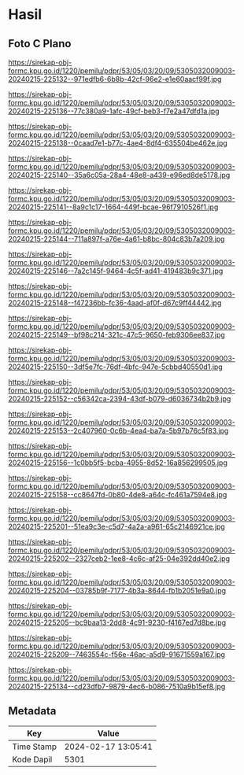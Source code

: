 # Hasil

## Foto C Plano

https://sirekap-obj-formc.kpu.go.id/1220/pemilu/pdpr/53/05/03/20/09/5305032009003-20240215-225132--971edfb6-6b8b-42cf-96e2-e1e60aacf99f.jpg

https://sirekap-obj-formc.kpu.go.id/1220/pemilu/pdpr/53/05/03/20/09/5305032009003-20240215-225136--77c380a9-1afc-49cf-beb3-f7e2a47dfd1a.jpg

https://sirekap-obj-formc.kpu.go.id/1220/pemilu/pdpr/53/05/03/20/09/5305032009003-20240215-225138--0caad7e1-b77c-4ae4-8df4-635504be462e.jpg

https://sirekap-obj-formc.kpu.go.id/1220/pemilu/pdpr/53/05/03/20/09/5305032009003-20240215-225140--35a6c05a-28a4-48e8-a439-e96ed8de5178.jpg

https://sirekap-obj-formc.kpu.go.id/1220/pemilu/pdpr/53/05/03/20/09/5305032009003-20240215-225141--8a9c1c17-1664-449f-bcae-96f7910526f1.jpg

https://sirekap-obj-formc.kpu.go.id/1220/pemilu/pdpr/53/05/03/20/09/5305032009003-20240215-225144--711a897f-a76e-4a61-b8bc-804c83b7a209.jpg

https://sirekap-obj-formc.kpu.go.id/1220/pemilu/pdpr/53/05/03/20/09/5305032009003-20240215-225146--7a2c145f-9464-4c5f-ad41-419483b9c371.jpg

https://sirekap-obj-formc.kpu.go.id/1220/pemilu/pdpr/53/05/03/20/09/5305032009003-20240215-225148--f47236bb-fc36-4aad-af0f-d67c9ff44442.jpg

https://sirekap-obj-formc.kpu.go.id/1220/pemilu/pdpr/53/05/03/20/09/5305032009003-20240215-225149--bf98c214-321c-47c5-9650-feb9306ee837.jpg

https://sirekap-obj-formc.kpu.go.id/1220/pemilu/pdpr/53/05/03/20/09/5305032009003-20240215-225150--3df5e7fc-76df-4bfc-947e-5cbbd40550d1.jpg

https://sirekap-obj-formc.kpu.go.id/1220/pemilu/pdpr/53/05/03/20/09/5305032009003-20240215-225152--c56342ca-2394-43df-b079-d6036734b2b9.jpg

https://sirekap-obj-formc.kpu.go.id/1220/pemilu/pdpr/53/05/03/20/09/5305032009003-20240215-225153--2c407960-0c6b-4ea4-ba7a-5b97b76c5f83.jpg

https://sirekap-obj-formc.kpu.go.id/1220/pemilu/pdpr/53/05/03/20/09/5305032009003-20240215-225156--1c0bb5f5-bcba-4955-8d52-16a856299505.jpg

https://sirekap-obj-formc.kpu.go.id/1220/pemilu/pdpr/53/05/03/20/09/5305032009003-20240215-225158--cc8647fd-0b80-4de8-a64c-fc461a7594e8.jpg

https://sirekap-obj-formc.kpu.go.id/1220/pemilu/pdpr/53/05/03/20/09/5305032009003-20240215-225201--51ea9c3e-c5d7-4a2a-a961-65c2146921ce.jpg

https://sirekap-obj-formc.kpu.go.id/1220/pemilu/pdpr/53/05/03/20/09/5305032009003-20240215-225202--2327ceb2-1ee8-4c6c-af25-04e392dd40e2.jpg

https://sirekap-obj-formc.kpu.go.id/1220/pemilu/pdpr/53/05/03/20/09/5305032009003-20240215-225204--03785b9f-7177-4b3a-8644-fb1b2051e9a0.jpg

https://sirekap-obj-formc.kpu.go.id/1220/pemilu/pdpr/53/05/03/20/09/5305032009003-20240215-225205--bc9baa13-2dd8-4c91-9230-f4167ed7d8be.jpg

https://sirekap-obj-formc.kpu.go.id/1220/pemilu/pdpr/53/05/03/20/09/5305032009003-20240215-225209--7463554c-f56e-46ac-a5d9-91671559a167.jpg

https://sirekap-obj-formc.kpu.go.id/1220/pemilu/pdpr/53/05/03/20/09/5305032009003-20240215-225134--cd23dfb7-9879-4ec6-b086-7510a9b15ef8.jpg


## Metadata

| Key        | Value               |
| ---------- | ------------------- |
| Time Stamp | 2024-02-17 13:05:41 |
| Kode Dapil | 5301                |



